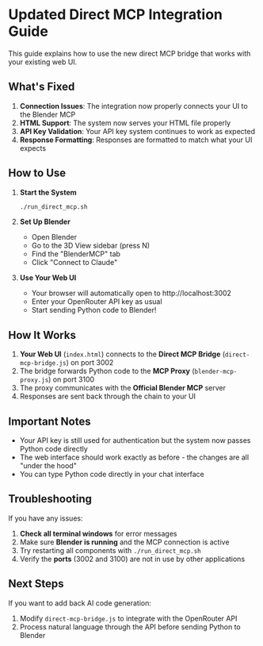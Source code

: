 # Updated Direct MCP Integration Guide

This guide explains how to use the new direct MCP bridge that works with your existing web UI.

## What's Fixed

1. **Connection Issues**: The integration now properly connects your UI to the Blender MCP
2. **HTML Support**: The system now serves your HTML file properly
3. **API Key Validation**: Your API key system continues to work as expected
4. **Response Formatting**: Responses are formatted to match what your UI expects

## How to Use

1. **Start the System**
   ```bash
   ./run_direct_mcp.sh
   ```

2. **Set Up Blender**
   - Open Blender
   - Go to the 3D View sidebar (press N)
   - Find the "BlenderMCP" tab
   - Click "Connect to Claude"

3. **Use Your Web UI**
   - Your browser will automatically open to http://localhost:3002
   - Enter your OpenRouter API key as usual
   - Start sending Python code to Blender!

## How It Works

1. **Your Web UI** (`index.html`) connects to the **Direct MCP Bridge** (`direct-mcp-bridge.js`) on port 3002
2. The bridge forwards Python code to the **MCP Proxy** (`blender-mcp-proxy.js`) on port 3100
3. The proxy communicates with the **Official Blender MCP** server
4. Responses are sent back through the chain to your UI

## Important Notes

- Your API key is still used for authentication but the system now passes Python code directly
- The web interface should work exactly as before - the changes are all "under the hood"
- You can type Python code directly in your chat interface

## Troubleshooting

If you have any issues:

1. **Check all terminal windows** for error messages
2. Make sure **Blender is running** and the MCP connection is active
3. Try restarting all components with `./run_direct_mcp.sh`
4. Verify the **ports** (3002 and 3100) are not in use by other applications

## Next Steps

If you want to add back AI code generation:

1. Modify `direct-mcp-bridge.js` to integrate with the OpenRouter API
2. Process natural language through the API before sending Python to Blender
